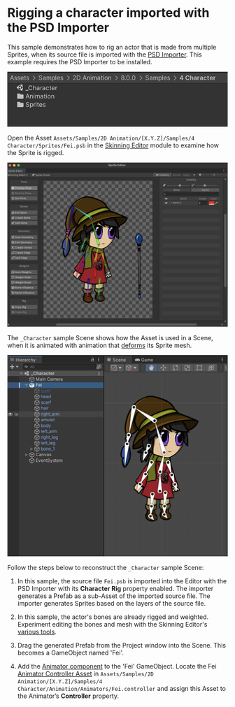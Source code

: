 # Rigging a character imported with the PSD Importer
This sample demonstrates how to rig an actor that is made from multiple Sprites, when its source file is imported with the [PSD Importer](https://docs.unity3d.com/Packages/com.unity.2d.psdimporter@latest/). This example requires the PSD Importer to be installed.

![](images/2D-animation-samples-character-sample.png)

Open the Asset `Assets/Samples/2D Animation/[X.Y.Z]/Samples/4 Character/Sprites/Fei.psb` in the [Skinning Editor](SkinningEditor.md) module to examine how the Sprite is rigged.

![](images/2D-animation-samples-character-skinning-module.png)

The `_Character` sample Scene shows how the Asset is used in a Scene, when it is animated  with animation that [deforms](SpriteSkin.md) its Sprite mesh.

![](images/2D-animation-samples-character-rig.png)

Follow the steps below to reconstruct the `_Character` sample Scene:

1. In this sample, the source file `Fei.psb` is imported into the Editor with the PSD Importer with its **Character Rig** property enabled. The importer generates a Prefab as a sub-Asset of the imported source file. The importer generates Sprites based on the layers of the source file.

2. In this sample, the actor's bones are already rigged and weighted. Experiment editing the bones and mesh with the Skinning Editor's [various tools](SkinEdToolsShortcuts.md).

3. Drag the generated Prefab from the Project window into the Scene. This becomes a GameObject named 'Fei'.

4. Add the [Animator component](https://docs.unity3d.com/Manual/class-Animator.html) to the 'Fei' GameObject. Locate the Fei [Animator Controller Asset](https://docs.unity3d.com/Manual/Animator.html) in `Assets/Samples/2D Animation/[X.Y.Z]/Samples/4 Character/Animation/Animators/Fei.controller` and assign this Asset to the Animator’s **Controller** property.
